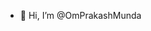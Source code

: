 - 👋 Hi, I’m @OmPrakashMunda
<!---
OmPrakashMunda/OmPrakashMunda is a ✨ special ✨ repository because its `README.md` (this file) appears on your GitHub profile.
You can click the Preview link to take a look at your changes.
--->
